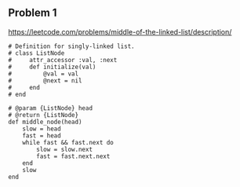 ## Problem 1
https://leetcode.com/problems/middle-of-the-linked-list/description/

```
# Definition for singly-linked list.
# class ListNode
#     attr_accessor :val, :next
#     def initialize(val)
#         @val = val
#         @next = nil
#     end
# end

# @param {ListNode} head
# @return {ListNode}
def middle_node(head)
    slow = head
    fast = head
    while fast && fast.next do
        slow = slow.next
        fast = fast.next.next
    end
    slow
end
```
